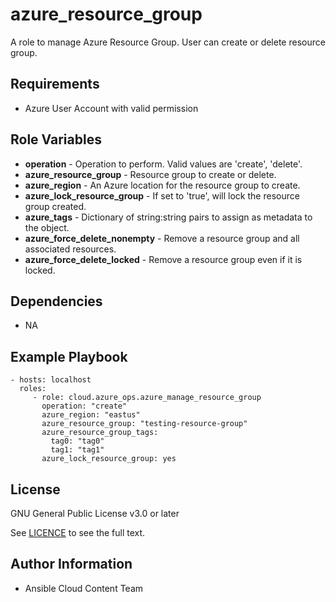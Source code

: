 azure_resource_group
==============

A role to manage Azure Resource Group. User can create or delete resource group.

Requirements
------------

* Azure User Account with valid permission

Role Variables
--------------

* **operation** - Operation to perform. Valid values are 'create', 'delete'.
* **azure_resource_group** - Resource group to create or delete.
* **azure_region** - An Azure location for the resource group to create.
* **azure_lock_resource_group** - If set to 'true', will lock the resource group created.
* **azure_tags** - Dictionary of string:string pairs to assign as metadata to the object.
* **azure_force_delete_nonempty** - Remove a resource group and all associated resources.
* **azure_force_delete_locked** - Remove a resource group even if it is locked.


Dependencies
------------

- NA

Example Playbook
----------------

    - hosts: localhost
      roles:
         - role: cloud.azure_ops.azure_manage_resource_group
           operation: "create"
           azure_region: "eastus"
           azure_resource_group: "testing-resource-group"
           azure_resource_group_tags:
             tag0: "tag0"
             tag1: "tag1"
           azure_lock_resource_group: yes

License
-------

GNU General Public License v3.0 or later

See [LICENCE](https://github.com/redhat-cop/cloud.azure_ops/blob/main/LICENSE) to see the full text.

Author Information
------------------

- Ansible Cloud Content Team